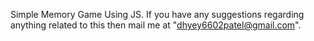 Simple Memory Game Using JS.
If you have any suggestions regarding anything related to this then mail me at "dhyey6602patel@gmail.com".

